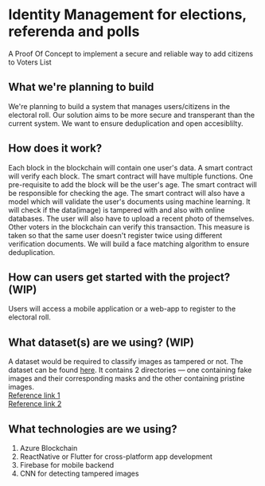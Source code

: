 # Identity Management for elections, referenda and polls
A Proof Of Concept to implement a secure and reliable way to add citizens to Voters List

## What we're planning to build
We're planning to build a system that manages users/citizens in the electoral roll. Our solution aims to be more secure and transperant than the current system. We want to ensure deduplication and open accesiblilty. 

## How does it work?
Each block in the blockchain will contain one user's data. A smart contract will verify each block. The smart contract will have multiple functions. One pre-requisite to add the block will be the user's age. The smart contract will be responsible for checking the age. The smart contract will also have a model which will validate the user's documents using machine learning. It will check if the data(image) is tampered with and also with online databases. The user will also have to upload a recent photo of themselves. Other voters in the blockchain can verify this transaction. This measure is taken so that the same user doesn't register twice using different verification documents. We will build a face matching algorithm to ensure deduplication. 

## How can users get started with the project? (WIP)
Users will access a mobile application or a web-app to register to the electoral roll.

## What dataset(s) are we using? (WIP)
A dataset would be required to classify images as tampered or not. The dataset can be found [here](http://ifc.recod.ic.unicamp.br/fc.website/index.py?sec=5&source=post_page---------------------------). It contains 2 directories — one containing fake images and their corresponding masks and the other containing pristine images.  
[Reference link 1](https://towardsdatascience.com/image-forgery-detection-2ee6f1a65442)  
[Reference link 2](https://github.com/afsalashyana/FakeImageDetection)

## What technologies are we using?
1. Azure Blockchain
2. ReactNative or Flutter for cross-platform app development
3. Firebase for mobile backend
4. CNN for detecting tampered images

